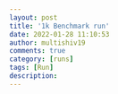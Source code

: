 ```yaml
---
layout: post
title: '1k Benchmark run'
date: 2022-01-28 11:10:53
author: multishiv19
comments: true
category: [runs]
tags: [Run]
description: 
---
```


<div width='100%' class='strava-embed-placeholder' data-embed-type='activity' data-embed-id='6596366860'></div>
<script src='https://strava-embeds.com/embed.js'></script>
